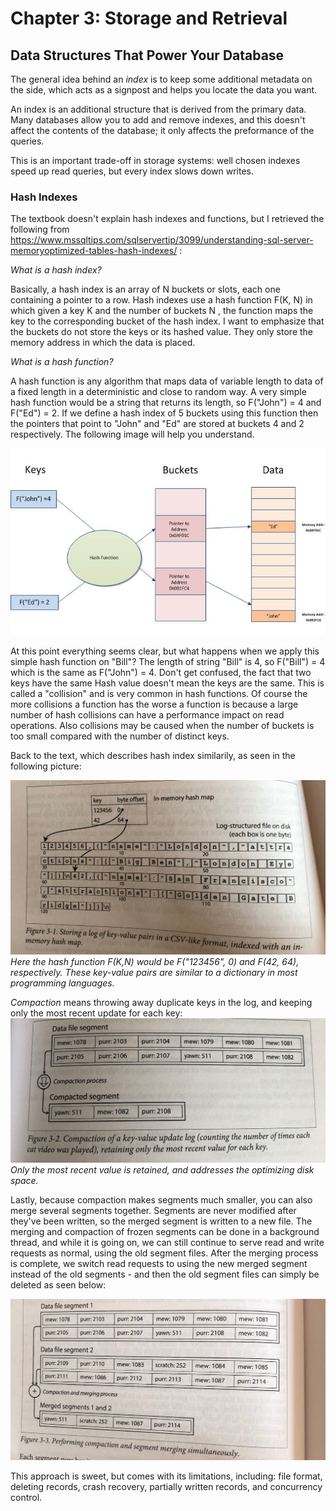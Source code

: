 # Chapter 3: Storage and Retrieval

## Data Structures That Power Your Database

The general idea behind an *index* is to keep some additional metadata on the side, which acts as a signpost and helps you  locate the data you want.

An index is an additional structure that is derived from the primary data. Many databases allow you to add and remove indexes, and this doesn't affect the contents of the database; it only affects the preformance of the queries.

This is an important trade-off in storage systems: well chosen indexes speed up read queries, but every index slows down writes.

### Hash Indexes 

The textbook doesn't explain hash indexes and functions, but I retrieved the following from https://www.mssqltips.com/sqlservertip/3099/understanding-sql-server-memoryoptimized-tables-hash-indexes/ :

*What is a hash index?*

Basically, a hash index is an array of N buckets or slots, each one containing a pointer to a row. Hash indexes use a hash function F(K, N) in which given a key K and the number of buckets N , the function maps the key to the corresponding bucket of the hash index. I want to emphasize that the buckets do not store the keys or its hashed value. They only store the memory address in which the data is placed.

*What is a hash function?*

A hash function is any algorithm that maps data of variable length to data of a fixed length in a deterministic and close to random way. A very simple hash function would be a string that returns its length, so F("John") = 4 and F("Ed") = 2. If we define a hash index of 5 buckets using this function then the pointers that point to "John" and "Ed" are stored at buckets 4 and 2 respectively. The following image will help you understand.

![](images\chapter3\hashindexandfunc.jpg)

At this point everything seems clear, but what happens when we apply this simple hash function on "Bill"? The length of string "Bill" is 4, so F("Bill") = 4 which is the same as F("John") = 4. Don't get confused, the fact that two keys have the same Hash value doesn't mean the keys are the same. This is called a "collision" and is very common in hash functions. Of course the more collisions a function has the worse a function is because a large number of hash collisions can have a performance impact on read operations. Also collisions may be caused when the number of buckets is too small compared with the number of distinct keys.

Back to the text, which describes hash index similarily, as seen in the following picture:

![](images\chapter3\pg72.jpg)
*Here the hash function F(K,N) would be F("123456", 0) and F(42, 64), respectively. These key-value pairs are similar to a dictionary in most programming languages.*

*Compaction* means throwing away duplicate keys in the log, and keeping only the most recent update for each key: 
![](images\chapter3\pg73.jpg)
*Only the most recent value is retained, and addresses the optimizing disk space.*

Lastly, because compaction makes segments much smaller, you can also merge several segments together. Segments are never modified after they've been written, so the merged segment is written to a new file. The merging and compaction of frozen segments can be done in a background thread, and while it is going on, we can still continue to serve read and write requests as normal, using the old segment files. After the merging process is complete, we switch read requests to using the new merged segment instead of the old segments - and then the old segment files can simply be deleted as seen below:

![](images\chapter3\pg74.jpg)

This approach is sweet, but comes with its limitations, including: file format, deleting records, crash recovery, partially written records, and concurrency control.